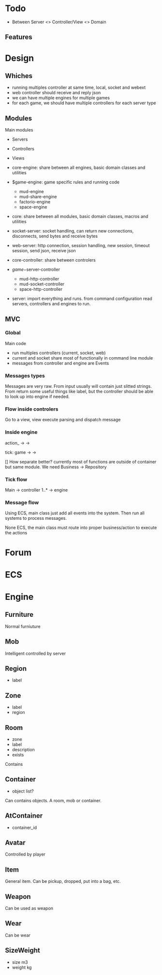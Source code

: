# Todo

- Between Server <> Controller/View <> Domain

## Features


# Design

## Whiches

- running multiples controller at same time, local, socket and webext
- web controller should receive and reply json
- we can have multiple engines for multiple games
- for each game, we should have multiple controllers for each server type

## Modules

Main modules

- Servers
- Controllers
- Views

- core-engine: share between all engines, basic domain classes and utilities
- $game-engine: game specific rules and running code
    - mud-engine
    - mud-share-engine
    - factorio-engine
    - space-engine        
- core: share between all modules, basic domain classes, macros and utilities
- socket-server: socket handling, can return new connections, disconnects, send bytes and receive bytes
- web-server: http connection, session handling, new session, timeout session, send json, receive json
- core-controller:  share between controlers
- $game-$server-controller
    - mud-http-controller
    - mud-socket-controller
    - space-http-controller
- server: import everything and runs. from command configuration read servers, controllers and engines to run.

## MVC

### Global

Main code
- run multiples controllers (current, socket, web)
- current and socket share most of functionally in command line module
- messages from controller and engine are Events

### Messages types

Messages are very raw. From input usually will contain just slitted strings. From return some useful things like label, 
but the controller should be able to look up into engine if needed.

### Flow inside controlers

Go to a view, view execute parsing and dispatch message

### Inside engine

action_<kind> -> <domain> -> <container>

tick:
game -> <domain> -> <container>

[] How separate better? currently most of functions are outside of container but same module. We need Business -> Repository


###  Tick flow

Main -> controller 1..* -> engine

### Message flow

Using ECS, main class just add all events into the system. Then run all systems  to process messages.

None ECS, the main class must route into proper business/action to execute the actions 


# Forum


# ECS

# Engine

## Furniture

Normal furniuture

## Mob

Intelligent controlled by server

## Region
- label

## Zone
- label
- region

## Room
- zone
- label
- description
- exists

Contains  

## Container
- object list?

Can contains objects. A room, mob or container.

## AtContainer
- container_id

## Avatar

Controlled by player

## Item

General item. Can be pickup, dropped, put into a bag, etc. 

## Weapon

Can be used as weapon

## Wear

Can be wear

## SizeWeight

- size m3
- weight kg
